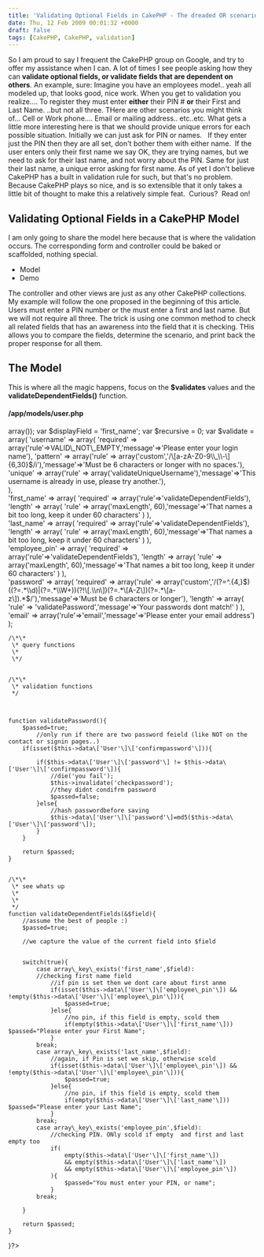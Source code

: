 ```yaml
---
title: 'Validating Optional Fields in CakePHP - The dreaded OR scenario'
date: Thu, 12 Feb 2009 00:01:32 +0000
draft: false
tags: [CakePHP, CakePHP, validation]
---
```


So I am proud to say I frequent the CakePHP group on Google, and try to offer my assistance when I can. A lot of times I see people asking how they can **validate optional fields, or validate fields that are dependent on others**. An example, sure: Imagine you have an employees model.. yeah all modeled up, that looks good, nice work. When you get to validation you realize.... To register they must enter **either** their PIN # **or** their First and Last Name. ..but not all three. THere are other scenarios you might think of... Cell or Work phone.... Email or mailing address.. etc..etc. What gets a little more interesting here is that we should provide unique errors for each possible situation. Initially we can just ask for PIN or names.   If they enter just the PIN then they are all set, don't bother them with either name.  If the user enters only their first name we say OK, they are trying names, but we need to ask for their last name, and not worry about the PIN. Same for just their last name, a unique error asking for first name. As of yet I don't believe CakePHP has a built in validation rule for such, but that's no problem. Because CakePHP plays so nice, and is so extensible that it only takes a little bit of thought to make this a relatively simple feat.  Curious?  Read on!

Validating Optional Fields in a CakePHP Model
---------------------------------------------

I am only going to share the model here because that is where the validation occurs. The corresponding form and controller could be baked or scaffolded, nothing special.

*   Model
*   Demo

The controller and other views are just as any other CakePHP collections. My example will follow the one proposed in the beginning of this article. Users must enter a PIN number or the must enter a first and last name. But we will not require all three. The trick is using one common method to check all related fields that has an awareness into the field that it is checking. THis allows you to compare the fields, determine the scenario, and print back the proper response for all them.

The Model
---------

This is where all the magic happens, focus on the **$validates** values and the **validateDependentFields()** function.

#### /app/models/user.php

array());
    var $displayField = 'first_name';
	var $recursive = 0;
	var $validate = array(
        'username' => array(
		        'required' => array('rule'=>VALID\_NOT\_EMPTY,'message'=>'Please enter your login name'),
		        'pattern' => array('rule' => array('custom','/\[a-zA-Z0-9\\_\\-\]{6,30}$/i'),'message'=>'Must be 6 characters or longer with no spaces.'),
				'unique' => array('rule' => array('validateUniqueUsername'),'message'=>'This username is already in use, please try another.'),						
    		),			
        'first_name' => array(
		        'required' => array('rule'=>'validateDependentFields'),
		        'length' => array( 'rule' => array('maxLength', 60),'message'=>'That names a bit too long, keep it under 60 characters' )
    		),			
		'last_name' => array(
		        'required' => array('rule'=>'validateDependentFields'),
		        'length' => array( 'rule' => array('maxLength', 60),'message'=>'That names a bit too long, keep it under 60 characters' )
    		),			
		'employee_pin' => array(
		        'required' => array('rule'=>'validateDependentFields'),
		        'length' => array( 'rule' => array('maxLength', 60),'message'=>'That names a bit too long, keep it under 60 characters' )
    		),			
		'password' => array(
						'required' => array('rule' => array('custom','/(?=^.{4,}$)((?=.*\\d)|(?=.*\\W+))(?!\[.\\n\])(?=.*\[A-Z\])(?=.*\[a-z\]).*$/'),'message'=>'Must be 6 characters or longer'),
						'length' => array( 'rule' => 'validatePassword','message'=>'Your passwords dont match!' ) 
					),
		'email' => array('rule'=>'email','message'=>'Please enter your email address')
	);
	
	
	
	/\*\*
	 \* query functions
	 \* 
	 \*/
	 

	/\*\*
	 \* validation functions
	 */
	


	function validatePassword(){
		$passed=true;	
			//only run if there are two password feield (like NOT on the contact or signin pages..)
		if(isset($this->data\['User'\]\['confirmpassword'\])){
			
			if($this->data\['User'\]\['password'\] != $this->data\['User'\]\['confirmpassword'\]){
		    	//die('you fail');
		    	$this->invalidate('checkpassword');
		    	//they didnt condifrm password
		    	$passed=false;		 
		 	}else{
				//hash passwordbefore saving
				$this->data\['User'\]\['password'\]=md5($this->data\['User'\]\['password'\]);		   					
			}	
		}
		
		return $passed;
	}
	
	
	/\*\* 
	 \* see whats up
	 \* 
	 \* 
	 */
	function validateDependentFields(&$field){
		//assume the best of people :)
		$passed=true;
							
		//we capture the value of the current field into $field
		
		
		switch(true){
			case array\_key\_exists('first_name',$field):
			//checking first name field
				//if pin is set then we dont care about first anme
				if(isset($this->data\['User'\]\['employee\_pin'\]) && !empty($this->data\['User'\]\['employee\_pin'\])){
					$passed=true;
				}else{
					//no pin, if this field is empty, scold them
					if(empty($this->data\['User'\]\['first_name'\])) $passed="Please enter your First Name";
				}
			break;
			case array\_key\_exists('last_name',$field):
				//again, if Pin is set we skip, otherwise scold
				if(isset($this->data\['User'\]\['employee\_pin'\]) && !empty($this->data\['User'\]\['employee\_pin'\])){
					$passed=true;
				}else{
					//no pin, if this field is empty, scold them
					if(empty($this->data\['User'\]\['last_name'\])) $passed="Please enter your Last Name";
				}
			break;
			case array\_key\_exists('employee_pin',$field):
				//checking PIN. ONly scold if empty  and first and last empty too
				if(
					empty($this->data\['User'\]\['first_name'\]) 
					&& empty($this->data\['User'\]\['last_name'\])
					&& empty($this->data\['User'\]\['employee_pin'\])
				){
					$passed="You must enter your PIN, or name";
				}
			break;
			
		}

		return $passed;
	}
	
	
}?>
